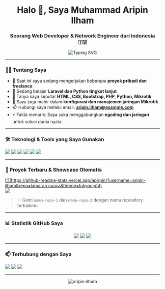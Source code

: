 <h1 align="center">Halo 👋, Saya Muhammad Aripin Ilham</h1>
<h3 align="center">Seorang Web Developer & Network Engineer dari Indonesia 🇮🇩</h3>

<p align="center">
  <img src="https://readme-typing-svg.herokuapp.com?font=Fira+Code&pause=1000&center=true&vCenter=true&width=435&lines=Selamat+Datang+di+GitHub+saya!;Saya+seorang+Web+Developer.;Saya+juga+ahli+dalam+Jaringan+%F0%9F%92%BB" alt="Typing SVG" />
</p>

---

### 🧑‍💻 Tentang Saya
- 🔭 Saat ini saya sedang mengerjakan beberapa **proyek pribadi dan freelance**
- 🌱 Sedang belajar **Laravel dan Python tingkat lanjut**
- 💬 Tanya saya seputar **HTML, CSS, Bootstrap, PHP, Python, Mikrotik**
- 🧠 Saya juga mahir dalam **konfigurasi dan manajemen jaringan Mikrotik**
- 📫 Hubungi saya melalui email: **aripin.ilham@example.com**
- ⚡ Fakta menarik: Saya suka menggabungkan **ngoding dan jaringan** untuk solusi dunia nyata.

---

### 🛠️ Teknologi & Tools yang Saya Gunakan
<p>
  <img src="https://img.shields.io/badge/HTML5-E34F26?style=for-the-badge&logo=html5&logoColor=white"/>
  <img src="https://img.shields.io/badge/CSS3-1572B6?style=for-the-badge&logo=css3&logoColor=white"/>
  <img src="https://img.shields.io/badge/Bootstrap-563D7C?style=for-the-badge&logo=bootstrap&logoColor=white"/>
  <img src="https://img.shields.io/badge/PHP-777BB4?style=for-the-badge&logo=php&logoColor=white"/>
  <img src="https://img.shields.io/badge/Python-3776AB?style=for-the-badge&logo=python&logoColor=white"/>
  <img src="https://img.shields.io/badge/Mikrotik-E31837?style=for-the-badge&logo=mikrotik&logoColor=white"/>
</p>

---

### 🚀 Proyek Terbaru & Showcase Otomatis
[![](https://github-readme-stats.vercel.app/api/pin/?username=aripin-ilham&repo=lamaran cuaca&theme=tokyonight)](https://github.com/aripin-ilham/nama-repo-1)  
[![](https://github-readme-stats.vercel.app/api/pin/?username=aripin-ilham&repo=nama-repo-2&theme=tokyonight)](https://github.com/aripin-ilham/nama-repo-2)

> ✨ Ganti `nama-repo-1` dan `nama-repo-2` dengan nama repository terbaikmu

---

### 📊 Statistik GitHub Saya
<p align="center">
  <img src="https://github-readme-stats.vercel.app/api?username=aripin-ilham&show_icons=true&theme=tokyonight" />
  <img src="https://github-readme-stats.vercel.app/api/top-langs/?username=aripin-ilham&layout=compact&theme=tokyonight" />
  <img src="https://streak-stats.demolab.com?user=aripin-ilham&theme=tokyonight" />
</p>

---

### 📫 Terhubung dengan Saya
<p>
  <a href="mailto:aripin.ilham@example.com"><img src="https://img.shields.io/badge/Gmail-D14836?style=for-the-badge&logo=gmail&logoColor=white"/></a>
  <a href="https://linkedin.com/in/aripin-ilham"><img src="https://img.shields.io/badge/LinkedIn-0077B5?style=for-the-badge&logo=linkedin&logoColor=white"/></a>
  <a href="https://instagram.com/aripin.ilham"><img src="https://img.shields.io/badge/Instagram-E4405F?style=for-the-badge&logo=instagram&logoColor=white"/></a>
</p>

---

<p align="center">
  <img src="https://komarev.com/ghpvc/?username=aripin-ilham&label=Jumlah+kunjungan+profil&color=0e75b6&style=flat" alt="aripin-ilham" />
</p>

